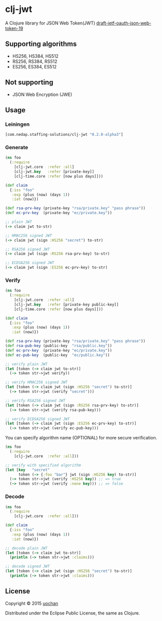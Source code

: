 # clj-jwt

A Clojure library for JSON Web Token(JWT) [draft-ietf-oauth-json-web-token-19](http://tools.ietf.org/html/draft-ietf-oauth-json-web-token-19)

## Supporting algorithms
 * HS256, HS384, HS512
 * RS256, RS384, RS512
 * ES256, ES384, ES512

## Not supporting
 * JSON Web Encryption (JWE)

## Usage

### Leiningen

```clojure
[com.nedap.staffing-solutions/clj-jwt "0.2.0-alpha3"]
```

### Generate

```clojure
(ns foo
  (:require
    [clj-jwt.core  :refer :all]
    [clj-jwt.key   :refer [private-key]]
    [clj-time.core :refer [now plus days]]))

(def claim
  {:iss "foo"
   :exp (plus (now) (days 1))
   :iat (now)})

(def rsa-prv-key (private-key "rsa/private.key" "pass phrase"))
(def ec-prv-key  (private-key "ec/private.key"))

;; plain JWT
(-> claim jwt to-str)

;; HMAC256 signed JWT
(-> claim jwt (sign :HS256 "secret") to-str)

;; RSA256 signed JWT
(-> claim jwt (sign :RS256 rsa-prv-key) to-str)

;; ECDSA256 signed JWT
(-> claim jwt (sign :ES256 ec-prv-key) to-str)
```

### Verify

```clojure
(ns foo
  (:require
    [clj-jwt.core  :refer :all]
    [clj-jwt.key   :refer [private-key public-key]]
    [clj-time.core :refer [now plus days]]))

(def claim
  {:iss "foo"
   :exp (plus (now) (days 1))
   :iat (now)})

(def rsa-prv-key (private-key "rsa/private.key" "pass phrase"))
(def rsa-pub-key (public-key  "rsa/public.key"))
(def ec-prv-key  (private-key "ec/private.key"))
(def ec-pub-key  (public-key  "ec/public.key"))

;; verify plain JWT
(let [token (-> claim jwt to-str)]
  (-> token str->jwt verify))

;; verify HMAC256 signed JWT
(let [token (-> claim jwt (sign :HS256 "secret") to-str)]
  (-> token str->jwt (verify "secret")))

;; verify RSA256 signed JWT
(let [token (-> claim jwt (sign :RS256 rsa-prv-key) to-str)]
  (-> token str->jwt (verify rsa-pub-key)))

;; verify ECDSA256 signed JWT
(let [token (-> claim jwt (sign :ES256 ec-prv-key) to-str)]
  (-> token str->jwt (verify ec-pub-key)))
```

You can specify algorithm name (OPTIONAL) for more secure verification.

```clj
(ns foo
  (:require
    [clj-jwt.core  :refer :all]))

;; verify with specified algorithm
(let [key   "secret"
      token (-> {:foo "bar"} jwt (sign :HS256 key) to-str)]
  (-> token str->jwt (verify :HS256 key)) ;; => true
  (-> token str->jwt (verify :none key))) ;; => false
```

### Decode

```clj
(ns foo
  (:require
    [clj-jwt.core  :refer :all]))

(def claim
  {:iss "foo"
   :exp (plus (now) (days 1))
   :iat (now)})

;; decode plain JWT
(let [token (-> claim jwt to-str)]
  (println (-> token str->jwt :claims)))

;; decode signed JWT
(let [token (-> claim jwt (sign :HS256 "secret") to-str)]
  (println (-> token str->jwt :claims)))
```

## License

Copyright © 2015 [uochan](http://twitter.com/uochan)

Distributed under the Eclipse Public License, the same as Clojure.
